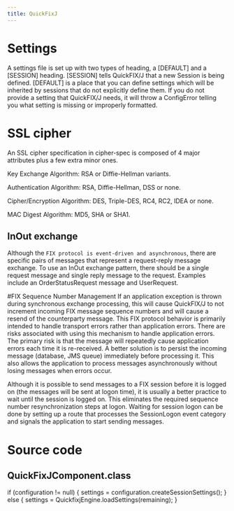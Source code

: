 ```yaml
---
title: QuickFixJ 
---
```


# Settings

A settings file is set up with two types of heading, a [DEFAULT] and a [SESSION] heading. [SESSION] tells QuickFIX/J that a new Session is being defined. [DEFAULT] is a place that you can define settings which will be inherited by sessions that do not explicitly define them. If you do not provide a setting that QuickFIX/J needs, it will throw a ConfigError telling you what setting is missing or improperly formatted.

# SSL cipher

An SSL cipher specification in cipher-spec is composed of 4 major attributes plus a few extra minor ones.

Key Exchange Algorithm:
RSA or Diffie-Hellman variants.

Authentication Algorithm:
RSA, Diffie-Hellman, DSS or none.

Cipher/Encryption Algorithm:
DES, Triple-DES, RC4, RC2, IDEA or none.

MAC Digest Algorithm:
MD5, SHA or SHA1.

## InOut exchange
Although the `FIX protocol is event-driven and asynchronous`, there are specific pairs of messages
that represent a request-reply message exchange. To use an InOut exchange pattern, there should
be a single request message and single reply message to the request. Examples include an 
OrderStatusRequest message and UserRequest.

#FIX Sequence Number Management
If an application exception is thrown during synchronous exchange processing, this will cause QuickFIX/J to not increment incoming FIX message sequence numbers and will cause a resend of the counterparty message. This FIX protocol behavior is primarily intended to handle transport errors rather than application errors. There are risks associated with using this mechanism to handle application errors. The primary risk is that the message will repeatedly cause application errors each time it is re-received. A better solution is to persist the incoming message (database, JMS queue) immediately before processing it. This also allows the application to process messages asynchronously without losing messages when errors occur.

Although it is possible to send messages to a FIX session before it is logged on (the messages will be sent at logon time), it is usually a better practice to wait until the session is logged on. This eliminates the required sequence number resynchronization steps at logon. Waiting for session logon can be done by setting up a route that processes the SessionLogon event category and signals the application to start sending messages.


# Source code
## QuickFixJComponent.class

if (configuration != null) {
                        settings = configuration.createSessionSettings();
                    } else {
                        settings = QuickfixjEngine.loadSettings(remaining);
                    }


